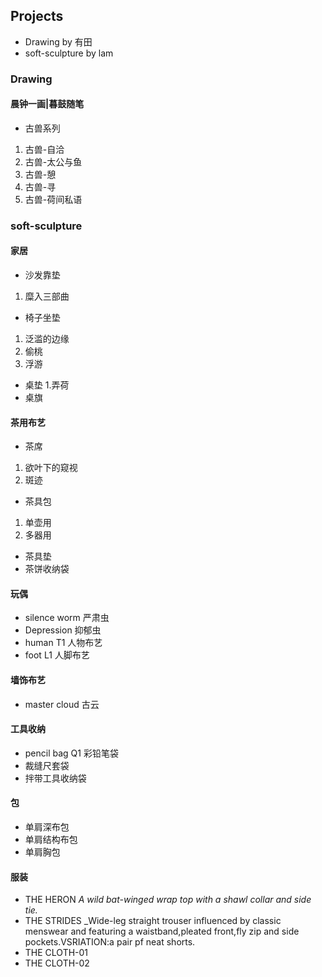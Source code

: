 ## Projects

- Drawing by 有田
- soft-sculpture by lam

### Drawing

#### 晨钟一画|暮鼓随笔
- 古兽系列
1. 古兽-自洽
2. 古兽-太公与鱼
3. 古兽-憩
4. 古兽-寻
5. 古兽-荷间私语

### soft-sculpture

#### 家居
- 沙发靠垫
1. 糜入三部曲
- 椅子坐垫
1. 泛滥的边缘
2. 偷桃
3. 浮游
- 桌垫
1.弄荷
- 桌旗

#### 茶用布艺
- 茶席
1. 欲叶下的窥视
2. 斑迹
- 茶具包
1. 单壶用
2. 多器用
- 茶具垫
- 茶饼收纳袋

#### 玩偶
- silence worm 严肃虫
- Depression 抑郁虫
- human T1 人物布艺
- foot L1 人脚布艺

#### 墙饰布艺
- master cloud 古云

#### 工具收纳
- pencil bag Q1 彩铅笔袋
- 裁缝尺套袋
- 拌带工具收纳袋

#### 包
- 单肩深布包
- 单肩结构布包
- 单肩胸包

#### 服装
- THE HERON  _A wild bat-winged wrap top with a shawl collar and side tie._
- THE STRIDES  _Wide-leg straight trouser influenced by classic menswear and featuring a waistband,pleated front,fly zip and side pockets.VSRIATION:a pair pf neat shorts.
- THE CLOTH-01
- THE CLOTH-02



